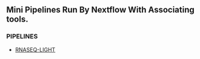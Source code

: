 ## Mini Pipelines Run By Nextflow With Associating tools.

### PIPELINES
- [RNASEQ-LIGHT](./test-rnaseq-light/README.md)
